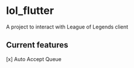 # lol_flutter

A project to interact with League of Legends client

## Current features
[x] Auto Accept Queue

